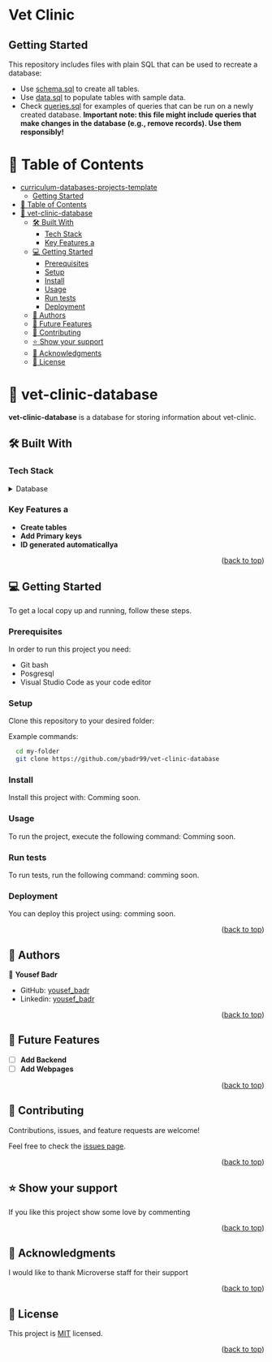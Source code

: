 # Vet Clinic

## Getting Started

This repository includes files with plain SQL that can be used to recreate a database:

- Use [schema.sql](./schema.sql) to create all tables.
- Use [data.sql](./data.sql) to populate tables with sample data.
- Check [queries.sql](./queries.sql) for examples of queries that can be run on a newly created database. **Important note: this file might include queries that make changes in the database (e.g., remove records). Use them responsibly!**

<a name="readme-top"></a>

<!-- TABLE OF CONTENTS -->

# 📗 Table of Contents

- [curriculum-databases-projects-template](#curriculum-databases-projects-template)
  - [Getting Started](#getting-started)
- [📗 Table of Contents](#-table-of-contents)
- [📖 vet-clinic-database ](#-vet-clinic-database-)
  - [🛠 Built With ](#-built-with-)
    - [Tech Stack ](#tech-stack-)
    - [Key Features a](#key-features-a)
  - [💻 Getting Started ](#-getting-started-)
    - [Prerequisites](#prerequisites)
    - [Setup](#setup)
    - [Install](#install)
    - [Usage](#usage)
    - [Run tests](#run-tests)
    - [Deployment](#deployment)
  - [👥 Authors ](#-authors-)
  - [🔭 Future Features ](#-future-features-)
  - [🤝 Contributing ](#-contributing-)
  - [⭐️ Show your support ](#️-show-your-support-)
  - [🙏 Acknowledgments ](#-acknowledgments-)
  - [📝 License ](#-license-)

<!-- PROJECT DESCRIPTION -->

# 📖 vet-clinic-database <a name="about-project"></a>

**vet-clinic-database** is a database for storing information about vet-clinic.

## 🛠 Built With <a name="built-with"></a>

### Tech Stack <a name="tech-stack"></a>
<details>
<summary>Database</summary>
  <ul>
    <li><a href="https://www.postgresql.org/">PostgreSQL</a></li>
  </ul>
</details>

<!-- Features -->

### Key Features <a name="key-features"></a>a

- **Create tables**
- **Add Primary keys**
- **ID generated automaticallya**

<p align="right">(<a href="#readme-top">back to top</a>)</p>

<!-- GETTING STARTED -->

## 💻 Getting Started <a name="getting-started"></a>

To get a local copy up and running, follow these steps.

### Prerequisites

In order to run this project you need:

- Git bash
- Posgresql
- Visual Studio Code as your code editor

### Setup

Clone this repository to your desired folder:

Example commands:

```sh
  cd my-folder
  git clone https://github.com/ybadr99/vet-clinic-database
```

### Install

Install this project with: Comming soon.

### Usage

To run the project, execute the following command: Comming soon.
### Run tests

To run tests, run the following command: comming soon.
### Deployment

You can deploy this project using: comming soon.

<p align="right">(<a href="#readme-top">back to top</a>)</p>

<!-- AUTHORS -->

## 👥 Authors <a name="authors"></a>

👤 **Yousef Badr**

- GitHub: [yousef_badr](https://github.com/ybadr99)
- Linkedin: [yousef_badr](https://www.linkedin.com/in/yousef_mohamed_badr)

<p align="right">(<a href="#readme-top">back to top</a>)</p>

<!-- FUTURE FEATURES -->

## 🔭 Future Features <a name="future-features"></a>

- [ ] **Add Backend**
- [ ] **Add Webpages**

<p align="right">(<a href="#readme-top">back to top</a>)</p>

<!-- CONTRIBUTING -->

## 🤝 Contributing <a name="contributing"></a>

Contributions, issues, and feature requests are welcome!

Feel free to check the [issues page](https://github.com/ybadr99/vet-clinic-database/issues).

<p align="right">(<a href="#readme-top">back to top</a>)</p>

<!-- SUPPORT -->

## ⭐️ Show your support <a name="support"></a>

If you like this project show some love by commenting



<p align="right">(<a href="#readme-top">back to top</a>)</p>

<!-- ACKNOWLEDGEMENTS -->

## 🙏 Acknowledgments <a name="acknowledgements"></a>

I would like to thank Microverse staff for their support

<p align="right">(<a href="#readme-top">back to top</a>)</p>

<!-- LICENSE -->

## 📝 License <a name="license"></a>

This project is [MIT](./LICENSE) licensed.

<p align="right">(<a href="#readme-top">back to top</a>)</p>
